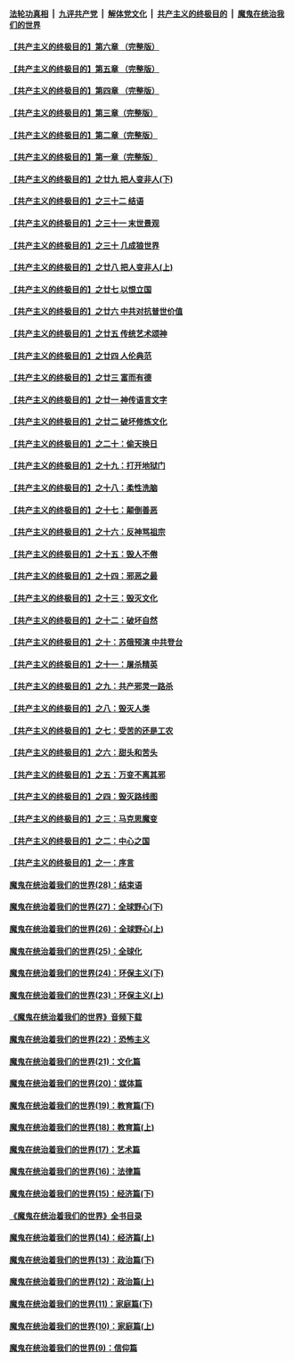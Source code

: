 ####  [法轮功真相](../../../../basic/blob/master/README.md?t=05140601) &nbsp;|&nbsp; [九评共产党](../../../../9ping.md/blob/master/README.md?t=05140601) &nbsp;|&nbsp; [解体党文化](../../../../jtdwh.md/blob/master/README.md?t=05140601)  &nbsp;|&nbsp; [共产主义的终极目的](../../../../gczydzjmd.md/blob/master/README.md?t=05140601) &nbsp;|&nbsp; [魔鬼在统治我们的世界](../../../../mgztzwmdsj.md/blob/master/README.md?t=05140601) 

#### [【共产主义的终极目的】第六章 （完整版）](../pages/nsc422/n11428913.md?t=05140601) 

#### [【共产主义的终极目的】第五章 （完整版）](../pages/nsc422/n11428912.md?t=05140601) 

#### [【共产主义的终极目的】第四章 （完整版）](../pages/nsc422/n11428907.md?t=05140601) 

#### [【共产主义的终极目的】第三章（完整版）](../pages/nsc422/n11428848.md?t=05140601) 

#### [【共产主义的终极目的】第二章（完整版）](../pages/nsc422/n11428831.md?t=05140601) 

#### [【共产主义的终极目的】第一章（完整版）](../pages/nsc422/n11417651.md?t=05140601) 

#### [【共产主义的终极目的】之廿九 把人变非人(下)](../pages/nsc422/n11344140.md?t=05140601) 

#### [【共产主义的终极目的】之三十二 结语](../pages/nsc422/n11360535.md?t=05140601) 

#### [【共产主义的终极目的】之三十一 末世景观](../pages/nsc422/n11351129.md?t=05140601) 

#### [【共产主义的终极目的】之三十 几成狼世界](../pages/nsc422/n11348280.md?t=05140601) 

#### [【共产主义的终极目的】之廿八 把人变非人(上)](../pages/nsc422/n11340492.md?t=05140601) 

#### [【共产主义的终极目的】之廿七 以恨立国](../pages/nsc422/n11336944.md?t=05140601) 

#### [【共产主义的终极目的】之廿六 中共对抗普世价值](../pages/nsc422/n11324785.md?t=05140601) 

#### [【共产主义的终极目的】之廿五 传统艺术颂神](../pages/nsc422/n11296396.md?t=05140601) 

#### [【共产主义的终极目的】之廿四 人伦典范](../pages/nsc422/n11296397.md?t=05140601) 

#### [【共产主义的终极目的】之廿三 富而有德](../pages/nsc422/n11283598.md?t=05140601) 

#### [【共产主义的终极目的】之廿一 神传语言文字](../pages/nsc422/n11263265.md?t=05140601) 

#### [【共产主义的终极目的】之廿二 破坏修炼文化](../pages/nsc422/n11245728.md?t=05140601) 

#### [【共产主义的终极目的】之二十：偷天换日](../pages/nsc422/n11238846.md?t=05140601) 

#### [【共产主义的终极目的】之十九：打开地狱门](../pages/nsc422/n11206376.md?t=05140601) 

#### [【共产主义的终极目的】之十八：柔性洗脑](../pages/nsc422/n11199994.md?t=05140601) 

#### [【共产主义的终极目的】之十七：颠倒善恶](../pages/nsc422/n11179782.md?t=05140601) 

#### [【共产主义的终极目的】之十六：反神骂祖宗](../pages/nsc422/n11166798.md?t=05140601) 

#### [【共产主义的终极目的】之十五：毁人不倦](../pages/nsc422/n11166792.md?t=05140601) 

#### [【共产主义的终极目的】之十四：邪恶之最](../pages/nsc422/n11150249.md?t=05140601) 

#### [【共产主义的终极目的】之十三：毁灭文化](../pages/nsc422/n11135227.md?t=05140601) 

#### [【共产主义的终极目的】之十二：破坏自然](../pages/nsc422/n11135214.md?t=05140601) 

#### [【共产主义的终极目的】之十：苏俄预演 中共登台](../pages/nsc422/n11118424.md?t=05140601) 

#### [【共产主义的终极目的】之十一：屠杀精英](../pages/nsc422/n11118442.md?t=05140601) 

#### [【共产主义的终极目的】之九：共产邪灵一路杀](../pages/nsc422/n11114139.md?t=05140601) 

#### [【共产主义的终极目的】之八：毁灭人类](../pages/nsc422/n11108503.md?t=05140601) 

#### [【共产主义的终极目的】之七：受苦的还是工农](../pages/nsc422/n11101809.md?t=05140601) 

#### [【共产主义的终极目的】之六：甜头和苦头](../pages/nsc422/n11096971.md?t=05140601) 

#### [【共产主义的终极目的】之五：万变不离其邪](../pages/nsc422/n11091285.md?t=05140601) 

#### [【共产主义的终极目的】之四：毁灭路线图](../pages/nsc422/n11086284.md?t=05140601) 

#### [【共产主义的终极目的】之三：马克思魔变](../pages/nsc422/n11061941.md?t=05140601) 

#### [【共产主义的终极目的】之二：中心之国](../pages/nsc422/n11047728.md?t=05140601) 

#### [【共产主义的终极目的】之一：序言](../pages/nsc422/n11086077.md?t=05140601) 

#### [魔鬼在统治着我们的世界(28)：结束语](../pages/nsc422/n10936246.md?t=05140601) 

#### [魔鬼在统治着我们的世界(27)：全球野心(下)](../pages/nsc422/n10928319.md?t=05140601) 

#### [魔鬼在统治着我们的世界(26)：全球野心(上)](../pages/nsc422/n10900318.md?t=05140601) 

#### [魔鬼在统治着我们的世界(25)：全球化](../pages/nsc422/n10788205.md?t=05140601) 

#### [魔鬼在统治着我们的世界(24)：环保主义(下)](../pages/nsc422/n10695307.md?t=05140601) 

#### [魔鬼在统治着我们的世界(23)：环保主义(上)](../pages/nsc422/n10688613.md?t=05140601) 

#### [《魔鬼在统治着我们的世界》音频下载](../pages/nsc422/n10635553.md?t=05140601) 

#### [魔鬼在统治着我们的世界(22)：恐怖主义](../pages/nsc422/n10614727.md?t=05140601) 

#### [魔鬼在统治着我们的世界(21)：文化篇](../pages/nsc422/n10597706.md?t=05140601) 

#### [魔鬼在统治着我们的世界(20)：媒体篇](../pages/nsc422/n10586579.md?t=05140601) 

#### [魔鬼在统治着我们的世界(19)：教育篇(下)](../pages/nsc422/n10564808.md?t=05140601) 

#### [魔鬼在统治着我们的世界(18)：教育篇(上)](../pages/nsc422/n10526970.md?t=05140601) 

#### [魔鬼在统治着我们的世界(17)：艺术篇](../pages/nsc422/n10499093.md?t=05140601) 

#### [魔鬼在统治着我们的世界(16)：法律篇](../pages/nsc422/n10485969.md?t=05140601) 

#### [魔鬼在统治着我们的世界(15)：经济篇(下)](../pages/nsc422/n10469975.md?t=05140601) 

#### [《魔鬼在统治着我们的世界》全书目录](../pages/nsc422/n10464261.md?t=05140601) 

#### [魔鬼在统治着我们的世界(14)：经济篇(上)](../pages/nsc422/n10457370.md?t=05140601) 

#### [魔鬼在统治着我们的世界(13)：政治篇(下)](../pages/nsc422/n10448270.md?t=05140601) 

#### [魔鬼在统治着我们的世界(12)：政治篇(上)](../pages/nsc422/n10444576.md?t=05140601) 

#### [魔鬼在统治着我们的世界(11)：家庭篇(下)](../pages/nsc422/n10440961.md?t=05140601) 

#### [魔鬼在统治着我们的世界(10)：家庭篇(上)](../pages/nsc422/n10435448.md?t=05140601) 

#### [魔鬼在统治着我们的世界(9)：信仰篇](../pages/nsc422/n10432159.md?t=05140601) 

